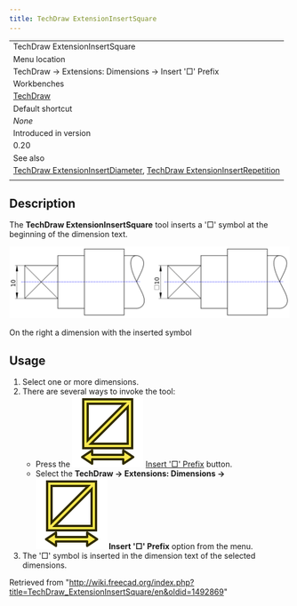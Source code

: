 ```yaml
---
title: TechDraw ExtensionInsertSquare
---
```


|                                                                                                                                                                                                                          |
| ------------------------------------------------------------------------------------------------------------------------------------------------------------------------------------------------------------------------ |
| TechDraw ExtensionInsertSquare                                                                                                                                                                                           |
| Menu location                                                                                                                                                                                                            |
| TechDraw → Extensions: Dimensions → Insert '□' Prefix                                                                                                                                                                    |
| Workbenches                                                                                                                                                                                                              |
| [TechDraw](/TechDraw_Workbench "TechDraw Workbench")                                                                                                                                                                     |
| Default shortcut                                                                                                                                                                                                         |
| _None_                                                                                                                                                                                                                   |
| Introduced in version                                                                                                                                                                                                    |
| 0.20                                                                                                                                                                                                                     |
| See also                                                                                                                                                                                                                 |
| [TechDraw ExtensionInsertDiameter](/TechDraw_ExtensionInsertDiameter "TechDraw ExtensionInsertDiameter"), [TechDraw ExtensionInsertRepetition](/TechDraw_ExtensionInsertRepetition "TechDraw ExtensionInsertRepetition") |
|                                                                                                                                                                                                                          |

## Description

The **TechDraw ExtensionInsertSquare** tool inserts a '□' symbol at the beginning of the dimension text.

![](/src/assets/images/TechDraw_extensionInsertSquareExample.png)

On the right a dimension with the inserted symbol

## Usage

1. Select one or more dimensions.
2. There are several ways to invoke the tool:
   - Press the ![](/src/assets/images/TechDraw_ExtensionInsertSquare.svg) [Insert '□' Prefix](/TechDraw_ExtensionInsertSquare "TechDraw ExtensionInsertSquare") button.
   - Select the **TechDraw → Extensions: Dimensions → ![](/src/assets/images/TechDraw_ExtensionInsertSquare.svg) Insert '□' Prefix** option from the menu.
3. The '□' symbol is inserted in the dimension text of the selected dimensions.

Retrieved from "<http://wiki.freecad.org/index.php?title=TechDraw_ExtensionInsertSquare/en&oldid=1492869>"
